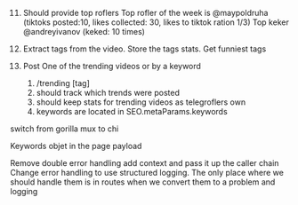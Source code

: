 11. Should provide top roflers
    Top rofler of the week is @maypoldruha (tiktoks posted:10, likes collected: 30, likes to tiktok ration 1/3)
    Top keker @andreyivanov (keked: 10 times)

12. Extract tags from the video.
    Store the tags stats.
    Get funniest tags

13. Post One of the trending videos or by a keyword
    1. /trending [tag]
    2. should track which trends were posted
    3. should keep stats for trending videos as telegroflers own
    4. keywords are located in SEO.metaParams.keywords

switch from gorilla mux to chi

Keywords objet in the page payload

Remove double error handling add context and pass it up the caller chain
Change error handling to use structured logging.
The only place where we should handle them is in routes when we convert them to a problem and logging

